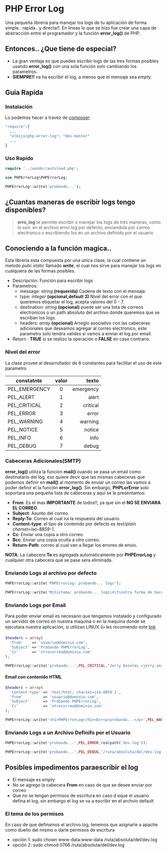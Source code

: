 PHP Error Log
=============

Una pequeña libreria para manejar los logs de tu aplicación de forma simple.. rapida.. y directa!!. En lineas lo que se hizo fue crear una capa de abstracción entre el programador y la función **error_log()** de PHP.

## Entonces.. ¿Que tiene de especial?

* La gran ventaja es que puedes escribir logs de las tres formas posibles usando **error_log()** con una sola función solo cambiando los parametros.
* **SIEMPRE!!** va ha escribir el log, a menos que el mensaje sea *empty*.

## Guia Rapida

### Instalación
Lo podemos hacer a travéz de [composer](https://getcomposer.org/doc/00-intro.md):
```php
"require":{
  ...
  "elmijo/php-error-log": "dev-master"
  ...
}
```
### Uso Rapido
```php
require '../vendor/autoload.php';

use PHPErrorLog\PHPErrorLog;

PHPErrorLog::write('probando...');

```

## ¿Cuantas maneras de escribir logs tengo disponibles?

> **erro_log** te permite escribir o manejar los logs de tres maneras, como lo son: en el archivo error.log por defecto, enviandola por correo electronico o escribiendo los en un archivo definido por el usuario

## Conociendo a la función magica..

Esta libreria esta compuesta por una unica clase, la cual contiene un metodo *pulic static* llamado ***write***, el cual nos sirve para manejar los logs en cualquiera de las formas posibles.

* Descripción: Función para escribir logs
* Parametros:
  * message: *string* **(requerida)** Cadena de texto con el mensaje.
  * type: *integer* **(opcional,default 3)** Nivel del error con el que queremos etiquetar el log, acepta valores del 0 - 7.
  * destination: *string* **(opcional)** puede ser una lista de correos electronicos o un path absoluto del archivo donde queremos que se escriban los logs.
  * headers: *array* **(opcional)** Arreglo asociativo con las cabeceras adicionales que deseamos agregar al correo electronico, este parametro solo tendra valides si vamos a enviar el log por email.
* Return : **TRUE** si se realizo la operación o **FALSE** en caso contrario.

### Nivel del error 

La clase provee al desarrollador de 8 constantes para facilitar el uso de este parametro

| constatnte    | valor | texto     |
| ------------- |:-----:| ---------:|
| PEL_EMERGENCY | 0     | emergency |
| PEL_ALERT     | 1     | alert     |
| PEL_CRITICAL  | 2     | critical  |
| PEL_ERROR     | 3     | error     |
| PEL_WARNING   | 4     | warning   |
| PEL_NOTICE    | 5     | notice    |
| PEL_INFO      | 6     | info      |
| PEL_DEBUG     | 7     | debug     |


### Cabeceras Adicionales(SMTP)

**error_log()** utiliza la funcion **mail()** cuando se pasa un email como destinatario del log, eso quiere decir que las mismas cabeceras que podemos definir en **mail()** al momento de enviar un correo las vamos a poder definir el la función **error_log()**. Sin embargo, **PHPLorError** solo soportara una pequeña lista de cabeceras y aqui se la presentamos:

* **From**: Es el mas **IMPORTANTE** de todos!!, ya que sin el **NO SE ENVIARA EL CORREO**.
* **Subject**: Asunto del correo.
* **Reply-To**: Correo al cual ira la respuesta del usuario.
* **Content-type**: el tipo de contenido por defecto es *text/plain charset=iso-8859-1*.
* **Cc**: Enviar una copia a otro correo.
* **Bcc**: Enviar una copia oculta a otro correo.
* **Return-Path**: correo al cual van a llegar los errores de envio.
 
**NOTA**: La cabecera **To** es agregada automaticamente por **PHPErrorLog** y cualquier otra cabecera que se pase sera eliminada.

### Enviando Logs al archivo por defecto
```php
PHPErrorLog::write('PHPErrorLog: probando... logs');

PHPErrorLog::write('MiSistema: probando... logs\n\t\notra forma de hacer logs');
```

### Enviando Logs por Email

Para poder enviar email es necesario que tengamos instalado y configurado un servidor de correo en nuestra maquina o en la maquina donde se ejecutara nuestra aplicación, si utilizan LINUX :+1: les recomiendo este [link](https://github.com/ElMijo/php-error-log/edit/master/README.md)

```php
$headers = array(
  'From'    => 'usuario@dominio.com',
  'Subject' => 'Probando PHPErrorLog',
  'Cc'      => 'otrocorreo@dominio.com'
);

PHPErrorLog::write('probando...',PEL_CRITICAL,"Jerry Anselmi <jerry.anselmi@gmail.com>,Pedro Perez <pperez@dominio.com>,fulano@dominio.com",$headers);
```
#### Email con contenido HTML
```php
$headers = array(
  'Content-type' => 'text/html; charset=iso-8859-1',
  'From'         => 'usuario@dominio.com',
  'Subject'      => 'Probando PHPErrorLog',
  'Cc'           => 'otrocorreo@dominio.com'
);

PHPErrorLog::write('<h1>PHPErrorLog</h1><br><p>probando...</p>',PEL_WARNING,"Jerry Anselmi <jerry.anselmi@gmail.com>,Pedro Perez <pperez@dominio.com>,fulano@dominio.com",$headers);
```

### Enviando Logs a un Archivo Definifo por el Usuario
```php
PHPErrorLog::write('probando...',PEL_ERROR,realpath('dev.log'));
```
```php
PHPErrorLog::write('probando...',PEL_DEBUG,'/ruta/absoluta/del/dev.log');
```

## Posibles impedimentos paraescribir el log

* El mensaje es *empty*
* No se agrego la cabecera **From** en caso de que se desee enviar por correo
* Que no se tengan permisos de escritura en caso d eque el usuario defina el log, sin embargo el log se va a escribir en el archvio default
 
### El tema de los permisos

En caso de que definamos el archivo log, tenemos que asignarle a apache como dueño del mismo o darle permisos de escritura

* opción 1: sudo chown www-data:www-data /ruta/absoluta/del/dev.log
* opción 2: sudo chmod 0766 /ruta/absoluta/del/dev.log

